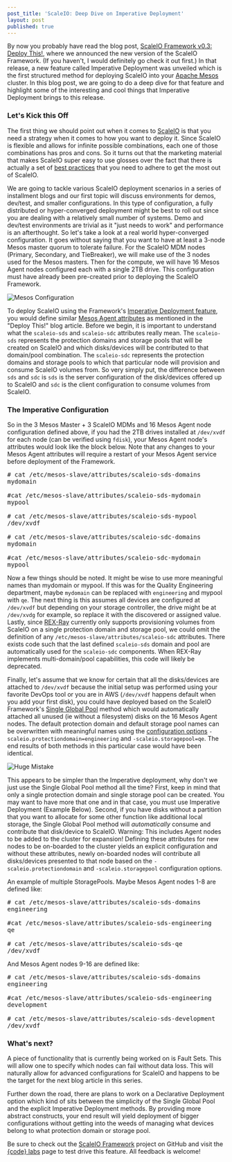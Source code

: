 ```yaml
---
post_title: 'ScaleIO: Deep Dive on Imperative Deployment'
layout: post
published: true
---
```

By now you probably have read the blog post, [ScaleIO Framework v0.3: Deploy This!](https://blog.codedellemc.com/2017/01/10/scaleio-framework-v03/), where we announced the new version of the ScaleIO Framework. (If you haven't, I would definitely go check it out first.) In that release, a new feature called Imperative Deployment was unveiled which is the first structured method for deploying ScaleIO into your [Apache Mesos](http://mesos.apache.org/) cluster. In this blog post, we are going to do a deep dive for that feature and highlight some of the interesting and cool things that Imperative Deployment brings to this release.

### Let's Kick this Off

The first thing we should point out when it comes to [ScaleIO](https://www.emc.com/storage/scaleio/index.htm) is that you need a strategy when it comes to how you want to deploy it. Since ScaleIO is flexible and allows for infinite possible combinations, each one of those combinations has pros and cons. So it turns out that the marketing material that makes ScaleIO super easy to use glosses over the fact that there is actually a set of [best practices](https://github.com/codedellemc/scaleio-framework/raw/master/.docs/user-guide/h15148-emc-scaleio-deployment-guide.pdf) that you need to adhere to get the most out of ScaleIO.

We are going to tackle various ScaleIO deployment scenarios in a series of installment blogs and our first topic will discuss environments for demos, dev/test, and smaller configurations. In this type of configuration, a fully distributed or hyper-converged deployment might be best to roll out since you are dealing with a relatively small number of systems. Demo and dev/test environments are trivial as it "just needs to work" and performance is an afterthought. So let's take a look at a real world hyper-converged configuration. It goes without saying that you want to have at least a 3-node Mesos master quorum to tolerate failure. For the ScaleIO MDM nodes (Primary, Secondary, and TieBreaker), we will make use of the 3 nodes used for the Mesos masters. Then for the compute, we will have 16 Mesos Agent nodes configured each with a single 2TB drive. This configuration must have already been pre-created prior to deploying the ScaleIO Framework.

![Mesos Configuration](https://github.com/dvonthenen/blog/raw/master/images/MesosConfiguration.png)

To deploy ScaleIO using the Framework's [Imperative Deployment feature](http://scaleio-framework.readthedocs.io/en/latest/user-guide/deployment-strategies/#imperative-deployment), you would define similar [Mesos Agent attributes](http://mesos.apache.org/documentation/latest/attributes-resources/) as mentioned in the "Deploy This!" blog article. Before we begin, it is important to understand what the `scaleio-sds` and `scaleio-sdc` attributes really mean. The `scaleio-sds` represents the protection domains and storage pools that will be created on ScaleIO and which disks/devices will be contributed to that domain/pool combination. The `scaleio-sdc` represents the protection domains and storage pools to which that particular node will provision and consume ScaleIO volumes from. So very simply put, the difference between `sds` and `sdc` is `sds` is the server configuration of the disk/devices offered up to ScaleIO and `sdc` is the client configuration to consume volumes from ScaleIO.

### The Imperative Configuration

So in the 3 Mesos Master + 3 ScaleIO MDMs and 16 Mesos Agent node configuration defined above, if you had the 2TB drives installed at `/dev/xvdf` for each node (can be verified using `fdisk`), your Mesos Agent node's attributes would look like the block below. Note that any changes to your Mesos Agent attributes will require a restart of your Mesos Agent service before deployment of the Framework.
<pre>
# cat /etc/mesos-slave/attributes/scaleio-sds-domains
mydomain

#cat /etc/mesos-slave/attributes/scaleio-sds-mydomain
mypool

# cat /etc/mesos-slave/attributes/scaleio-sds-mypool
/dev/xvdf

# cat /etc/mesos-slave/attributes/scaleio-sdc-domains
mydomain

#cat /etc/mesos-slave/attributes/scaleio-sdc-mydomain
mypool
</pre>

Now a few things should be noted. It might be wise to use more meaningful names than mydomain or mypool. If this was for the Quality Engineering department, maybe `mydomain` can be replaced with `engineering` and mypool with `qe`. The next thing is this assumes all devices are configured at `/dev/xvdf` but depending on your storage controller, the drive might be at `/dev/xvdg` for example, so replace it with the discovered or assigned value. Lastly, since [REX-Ray](https://github.com/codedellemc/rexray) currently only supports provisioning volumes from ScaleIO on a single protection domain and storage pool, we could omit the definition of any `/etc/mesos-slave/attributes/scaleio-sdc` attributes. There exists code such that the last defined `scaleio-sds` domain and pool are automatically used for the `scaleio-sdc` components. When REX-Ray implements multi-domain/pool capabilities, this code will likely be deprecated.

Finally, let's assume that we know for certain that all the disks/devices are attached to `/dev/xvdf` because the initial setup was performed using your favorite DevOps tool or you are in AWS (`/dev/xvdf` happens default when you add your first disk), you could have deployed based on the ScaleIO Framework's [Single Global Pool](http://scaleio-framework.readthedocs.io/en/latest/user-guide/deployment-strategies/#single-global-pool) method which would automatically attached all unused (ie without a filesystem) disks on the 16 Mesos Agent nodes. The default protection domain and default storage pool names can be overwritten with meaningful names using the [configuration options](http://scaleio-framework.readthedocs.io/en/latest/user-guide/configuration/#basic-command-line-options) `-scaleio.protectiondomain=engineering` and `-scaleio.storagepool=qe`. The end results of both methods in this particular case would have been identical.

![Huge Mistake](https://github.com/dvonthenen/blog/raw/master/images/HugeMistake.jpg)

This appears to be simpler than the Imperative deployment, why don't we just use the Single Global Pool method all the time? First, keep in mind that only a single protection domain and single storage pool can be created. You may want to have more that one and in that case, you must use Imperative Deployment (Example Below). Second, if you have disks without a partition that you want to allocate for some other function like additional local storage, the Single Global Pool method will *automatically* consume and contribute that disk/device to ScaleIO. Warning: This includes Agent nodes to be added to the cluster for expansion! Defining these attributes for new nodes to be on-boarded to the cluster yields an explicit configuration and without these attributes, newly on-boarded nodes will contribute all disks/devices presented to that node based on the `-scaleio.protectiondomain` and `-scaleio.storagepool` configuration options.

An example of multiple StoragePools. Maybe Mesos Agent nodes 1-8 are defined like:
<pre>
# cat /etc/mesos-slave/attributes/scaleio-sds-domains
engineering

#cat /etc/mesos-slave/attributes/scaleio-sds-engineering
qe

# cat /etc/mesos-slave/attributes/scaleio-sds-qe
/dev/xvdf
</pre>

And Mesos Agent nodes 9-16 are defined like:
<pre>
# cat /etc/mesos-slave/attributes/scaleio-sds-domains
engineering

#cat /etc/mesos-slave/attributes/scaleio-sds-engineering
development

# cat /etc/mesos-slave/attributes/scaleio-sds-development
/dev/xvdf
</pre>

### What's next?

A piece of functionality that is currently being worked on is Fault Sets. This will allow one to specify which nodes can fail without data loss. This will naturally allow for advanced configurations for ScaleIO and happens to be the target for the next blog article in this series.

Further down the road, there are plans to work on a Declarative Deployment option which kind of sits between the simplicity of the Single Global Pool and the explicit Imperative Deployment methods. By providing more abstract constructs, your end result will yield deployment of bigger configurations without getting into the weeds of managing what devices belong to what protection domain or storage pool.

Be sure to check out the [ScaleIO Framework](https://github.com/codedellemc/scaleio-framework) project on GitHub and visit the [{code} labs](https://github.com/codedellemc/labs/tree/master/setup-scaleio-aws-custom) page to test drive this feature. All feedback is welcome!

